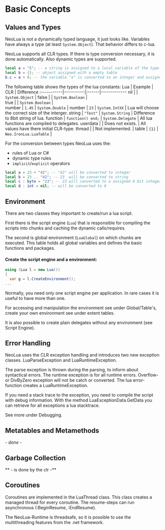 # Basic Concepts
## Values and Types

NeoLua is not a dynamically typed language, it just looks like. Variables have always a type (at least `System.Object`). That behavior differs to c-lua.

NeoLua supports all CLR types. If there is type conversion necessary, it is done automatically. Also dynamic types are supported.

```Lua
local a = "5"; -- a string is assigned to a local variable of the type object
local b = {}; -- object assigned with a empty table 
b.c = a + 8; -- the variable "a" is converted to an integer and assigned to the dynamic member of an table
```

The following table shows the types of the lua constants:
Lua         | Example 	| CLR 	| Difference
:-----------|----------:|:------|-------------
nil         |           | `System.Object` |
false       |           | `System.Boolean` |	
true        |           | `System.Boolean` |	
number      |    `1.45` | `System.Double` |
number      |      `23` | `System.IntXX` | Lua will choose the correct size of the interger.
string      |  `"Test"` | `System.String` | Difference to 8bit string of lua.
function    | `function() end;` | `System.Delegate` | All lua functions are compiled to delegates.
userdata    |           | Does not exists. | All values have there initial CLR-type.
thread      |           | Not implemented. |
table       |     `{1}` | `Neo.IronLua.LuaTable` |

For the conversion between types NeoLua uses the:
* rules of Lua or C#
* dynamic type rules
* `implicit`/`explicit` operators

```Lua
local a = 23 + "42"; -- "42" will be converted to integer
local b = 23 .. "42"; -- 23  will be converted to string
local c : byte = "23"; -- 23 will converted to a unsigned 8 bit integer
local d : int = nil; -- will be converted to 0
```

## Environment

There are two classes they important to create/run a lua script.

First there is the script engine (`Lua`) that is responsible for compiling the scripts into chunks and caching the dynamic calls/requires.

The second is global environment (`LuaGlobal`) on which chunks are executed. This table holds all global variables and defines the basic functions and packages.

#### Create the script engine and a environment:
```C#
using (Lua l = new Lua())
{
  var g = l.CreateEnvironment();
...
```

Normally, you need only one script engine per application. In rare cases it is useful to have more than one.

For accessing and manipulation the environment see under Global/Table's, create your own environment see under extent tables.

It is also possible to create plain delegates without any environment (see Script Engine).

## Error Handling

NeoLua uses the CLR exception handling and introduces two new exception classes. LuaParseException and LuaRuntimeException.

The parse exception is thrown during the parsing, to inform about syntactical errors. The 
runtime exception is for all runtime errors. Overflow- or DivByZero exception will not 
be catch or converted. The lua error-function creates a LuaRuntimeException.

If you need a stack trace to the exception, you need to compile the script with 
debug information. With the method LuaExceptionData.GetData you can retrieve for all exceptions a lua stacktrace.

See more under Debugging.

## Metatables and Metamethods

*- done -*

## Garbage Collection

** - is done by the clr -**

## Coroutines

Coroutines are implemented in the LuaThread class. This class creates a managed thread for every coroutine. 
The resume-steps can run asynchronous (:BeginResume, :EndResume).

The NeoLua-Runtime is threadsafe, so it is possible to use the multithreading features from the .net framework.